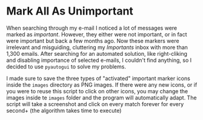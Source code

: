 # Mark All As Unimportant

When searching through my e-mail I noticed a lot of messages were marked as _important_. However, they either were not important, or in fact were important but back a few months ago. Now these markers were irrelevant and misguiding, cluttering my _Importants_ inbox with more than 1,300 emails. After searching for an automated solution, like right-cliking and disabling importance of selected e-mails, I couldn't find anything, so I decided to use `pyautogui` to solve my problems.

I made sure to save the three types of "activated" important marker icons inside the `images` directory as PNG images. If there were any new icons, or if you were to reuse this script to click on other icons, you may change the images inside te `images` folder and the program will automatically adapt. The script will take a screenshot and click on every match forever for every second+ (the algorithm takes time to execute)
